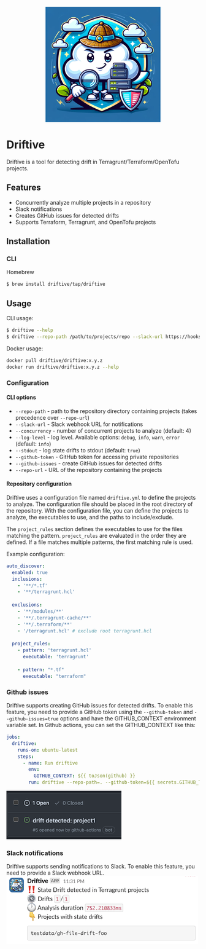<p align="center">
  <img width="300" height="300" src="assets/driftive.png">
</p>

# Driftive

Driftive is a tool for detecting drift in Terragrunt/Terraform/OpenTofu projects.

## Features
* Concurrently analyze multiple projects in a repository
* Slack notifications
* Creates GitHub issues for detected drifts
* Supports Terraform, Terragrunt, and OpenTofu projects

## Installation

### CLI

Homebrew
```bash
$ brew install driftive/tap/driftive
```

## Usage

CLI usage:
```bash 
$ driftive --help
$ driftive --repo-path /path/to/projects/repo --slack-url https://hooks.slack.com/services/XXXXX/XXXXX/XXXXX
```

Docker usage:
```bash
docker pull driftive/driftive:x.y.z
docker run driftive/driftive:x.y.z --help
```

### Configuration
#### CLI options
* `--repo-path` - path to the repository directory containing projects (takes precedence over `--repo-url`)
* `--slack-url` - Slack webhook URL for notifications
* `--concurrency` - number of concurrent projects to analyze (default: 4)
* `--log-level` - log level. Available options: `debug`, `info`, `warn`, `error` (default: `info`)
* `--stdout` - log state drifts to stdout (default: `true`)
* `--github-token` - GitHub token for accessing private repositories
* `--github-issues` - create GitHub issues for detected drifts
* `--repo-url` - URL of the repository containing the projects

#### Repository configuration
Driftive uses a configuration file named `driftive.yml` to define the projects to analyze. 
The configuration file should be placed in the root directory of the repository.
With the configuration file, you can define the projects to analyze, the executables to use, 
and the paths to include/exclude.

The `project_rules` section defines the executables to use for the files matching the pattern.
`project_rules` are evaluated in the order they are defined. 
If a file matches multiple patterns, the first matching rule is used.

Example configuration:
```yaml
auto_discover:
  enabled: true
  inclusions:
    - '**/*.tf'
    - '**/terragrunt.hcl'

  exclusions:
    - '**/modules/**'
    - '**/.terragrunt-cache/**'
    - '**/.terraform/**'
    - '/terragrunt.hcl' # exclude root terragrunt.hcl

  project_rules:
    - pattern: 'terragrunt.hcl'
      executable: 'terragrunt'

    - pattern: "*.tf"
      executable: "terraform"
```

### Github issues
Driftive supports creating GitHub issues for detected drifts. To enable this feature, you need to provide a GitHub token using the `--github-token` and `--github-issues=true` options and have the GITHUB_CONTEXT environment variable set.
In Github actions, you can set the GITHUB_CONTEXT like this:
```yaml
jobs:
  driftive:
    runs-on: ubuntu-latest
    steps:
      - name: Run driftive
        env:
          GITHUB_CONTEXT: ${{ toJson(github) }}
        run: driftive --repo-path=. --github-token=${{ secrets.GITHUB_TOKEN }} --github-issues=true
```

![GitHub issue](/assets/gh_issues.png "GitHub issue")

### Slack notifications

Driftive supports sending notifications to Slack. To enable this feature, you need to provide a Slack webhook URL.
![Slack notification](/assets/slack_notification.png "Slack notification")



